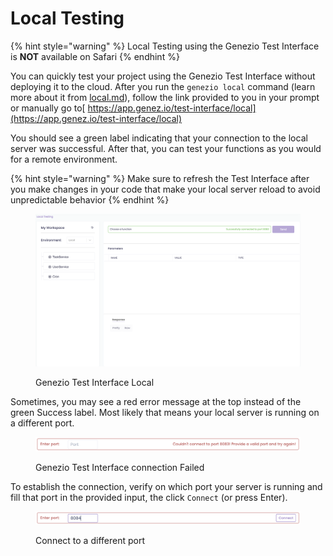# Local Testing

{% hint style="warning" %}
Local Testing using the Genezio Test Interface is **NOT** available on Safari
{% endhint %}

You can quickly test your project using the Genezio Test Interface without deploying it to the cloud. After you run the `genezio local` command (learn more about it from [local.md](../cli-tool/cli-commands/local.md "mention")), follow the link provided to you in your prompt or manually go to[ https://app.genez.io/test-interface/local](https://app.genez.io/test-interface/local)

You should see a green label indicating that your connection to the local server was successful. After that, you can test your functions as you would for a remote environment.

{% hint style="warning" %}
Make sure to refresh the Test Interface after you make changes in your code that make your local server reload to avoid unpredictable behavior
{% endhint %}

<figure><img src="../.gitbook/assets/image (18).png" alt="Local Testing"><figcaption><p>Genezio Test Interface Local</p></figcaption></figure>

Sometimes, you may see a red error message at the top instead of the green Success label. Most likely that means your local server is running on a different port.&#x20;

<figure><img src="../.gitbook/assets/image (30).png" alt="Connection Failed"><figcaption><p>Genezio Test Interface connection Failed</p></figcaption></figure>

To establish the connection, verify on which port your server is running and fill that port in the provided input, the click `Connect` (or press Enter).

<figure><img src="../.gitbook/assets/image (14).png" alt="Different port"><figcaption><p>Connect to a different port</p></figcaption></figure>
